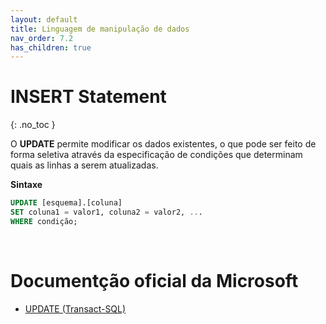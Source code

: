 ```yaml
---
layout: default
title: Linguagem de manipulação de dados
nav_order: 7.2
has_children: true
---
```



# INSERT Statement
{: .no_toc }


O **UPDATE** permite modificar os dados existentes, o que pode ser feito de forma seletiva através da especificação de condições que determinam quais as linhas a serem atualizadas. 

**Sintaxe** 

```sql
UPDATE [esquema].[coluna]
SET coluna1 = valor1, coluna2 = valor2, ...
WHERE condição; 
```

<br>

# Documentção oficial da Microsoft

- [UPDATE (Transact-SQL)](https://learn.microsoft.com/en-us/sql/t-sql/queries/update-transact-sql)
